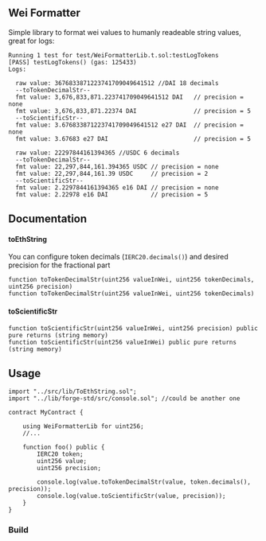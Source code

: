 ## Wei Formatter

Simple library to format wei values to humanly readeable string values, great for logs:

```text
Running 1 test for test/WeiFormatterLib.t.sol:testLogTokens
[PASS] testLogTokens() (gas: 125433)
Logs:

  raw value: 3676833871223741709049641512 //DAI 18 decimals
  --toTokenDecimalStr--
  fmt value: 3,676,833,871.223741709049641512 DAI	// precision = none
  fmt value: 3,676,833,871.22374 DAI				// precision = 5
  --toScientificStr--
  fmt value: 3.676833871223741709049641512 e27 DAI	// precision = none
  fmt value: 3.67683 e27 DAI						// precision = 5

  raw value: 22297844161394365 //USDC 6 decimals
  --toTokenDecimalStr--
  fmt value: 22,297,844,161.394365 USDC	// precision = none
  fmt value: 22,297,844,161.39 USDC		// precision = 2
  --toScientificStr--
  fmt value: 2.2297844161394365 e16 DAI // precision = none
  fmt value: 2.22978 e16 DAI			// precision = 5
```

## Documentation

#### toEthString
You can configure token decimals (`IERC20.decimals()`) and desired precision for the fractional part
```solidity
function toTokenDecimalStr(uint256 valueInWei, uint256 tokenDecimals, uint256 precision)
function toTokenDecimalStr(uint256 valueInWei, uint256 tokenDecimals)
```

#### toScientificStr

```solidity
function toScientificStr(uint256 valueInWei, uint256 precision) public pure returns (string memory)
function toScientificStr(uint256 valueInWei) public pure returns (string memory)
```

## Usage

```solidity
import "../src/lib/ToEthString.sol";
import "../lib/forge-std/src/console.sol"; //could be another one

contract MyContract {	

    using WeiFormatterLib for uint256;
	//...

	function foo() public {
		IERC20 token;
		uint256 value;
		uint256 precision;

		console.log(value.toTokenDecimalStr(value, token.decimals(), precision));
		console.log(value.toScientificStr(value, precision));
	}
}

```

### Build
